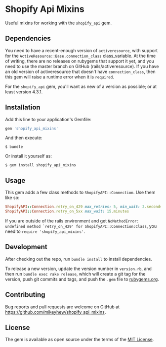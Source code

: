 # Shopify Api Mixins

Useful mixins for working with the `shopify_api` gem.

## Dependencies

You need to have a recent-enough version of `activeresource`, with support for the `ActiveResource::Base.connection_class` class_variable. At the time of writing, there are no releases on rubygems that support it yet, and you need to use the master branch on GitHub (rails/activeresource). If you have an old version of activeresource that doesn't have `connection_class`, then this gem will raise a runtime error when it is `required`.

For the `shopify_api` gem, you'll want as new of a version as possible; or at least version 4.3.1.

## Installation

Add this line to your application's Gemfile:

```ruby
gem 'shopify_api_mixins'
```

And then execute:

    $ bundle

Or install it yourself as:

    $ gem install shopify_api_mixins

## Usage

This gem adds a few class methods to `ShopifyAPI::Connection`. Use them like so:

```ruby
ShopifyAPI::Connection.retry_on_429 max_retries: 5, min_wait: 2.seconds
ShopifyAPI::Connection.retry_on_5xx max_wait: 15.minutes
```

If you are outside of the rails environment and get ``NoMethodError: undefined method `retry_on_429' for ShopifyAPI::Connection:Class``, you need to `require 'shopify_api_mixins'`.

## Development

After checking out the repo, run `bundle install` to install dependencies.

To release a new version, update the version number in `version.rb`, and then run `bundle exec rake release`, which will create a git tag for the version, push git commits and tags, and push the `.gem` file to [rubygems.org](https://rubygems.org).

## Contributing

Bug reports and pull requests are welcome on GitHub at https://github.com/mikeyhew/shopify_api_mixins.

## License

The gem is available as open source under the terms of the [MIT License](http://opensource.org/licenses/MIT).
